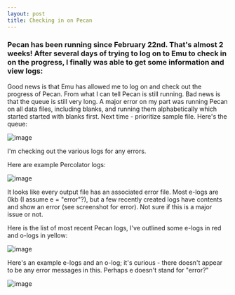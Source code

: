 ```yaml
--- 
layout: post
title: Checking in on Pecan
---
```


### Pecan has been running since February 22nd. That's almost 2 weeks!  After several days of trying to log on to Emu to check in on the progress, I finally was able to get some information and view logs: 


Good news is that Emu has allowed me to log on and check out the progress of Pecan. From what I can tell Pecan is still running.  Bad news is that the queue is still very long. A major error on my part was running Pecan on all data files, including blanks, and running them alphabetically which started started with blanks first. Next time - prioritize sample file.  Here's the queue:

![image](https://cloud.githubusercontent.com/assets/17264765/23675297/be4ff038-032d-11e7-9779-bdc1d624cee1.png)

I'm checking out the various logs for any errors.

Here are example Percolator logs:

![image](https://cloud.githubusercontent.com/assets/17264765/23675570/a00bf148-032e-11e7-8c0c-354b8e3e5aa4.png)

It looks like every output file has an associated error file. Most e-logs are 0kb (I assume e = "error"?), but a few recently created logs have contents and show an error (see screenshot for error).  Not sure if this is a major issue or not. 

Here is the list of most recent Pecan logs, I've outlined some e-logs in red and o-logs in yellow:

![image](https://cloud.githubusercontent.com/assets/17264765/23676141/90cc077a-0330-11e7-9c77-de8def223fb5.png)

Here's an example e-logs and an o-log; it's curious - there doesn't appear to be any error messages in this. Perhaps e doesn't stand for "error?"

![image](https://cloud.githubusercontent.com/assets/17264765/23676532/db66b8e2-0331-11e7-8e45-f23f4e73b810.png)
